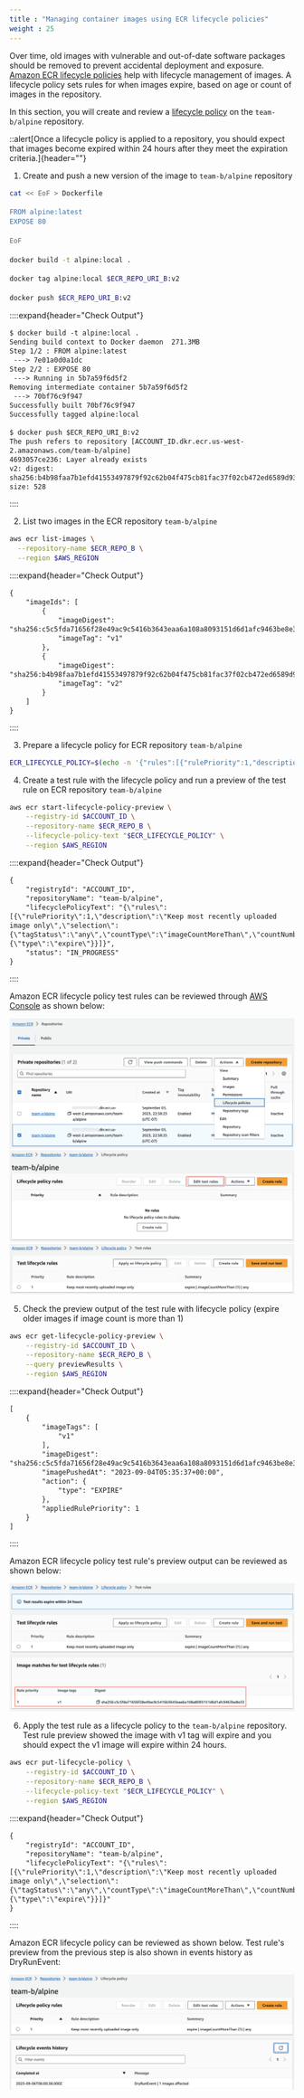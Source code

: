```yaml
---
title : "Managing container images using ECR lifecycle policies"
weight : 25
---
```


Over time, old images with vulnerable and out-of-date software packages should be removed to prevent accidental deployment and exposure. [Amazon ECR lifecycle policies](https://docs.aws.amazon.com/AmazonECR/latest/userguide/LifecyclePolicies.html) help with lifecycle management of images. A lifecycle policy sets rules for when images expire, based on age or count of images in the repository.

In this section, you will create and review a [lifecycle policy](https://docs.aws.amazon.com/AmazonECR/latest/userguide/LifecyclePolicies.html#lifecycle-policy-howitworks) on the `team-b/alpine` repository.

::alert[Once a lifecycle policy is applied to a repository, you should expect that images become expired within 24 hours after they meet the expiration criteria.]{header=""}

1. Create and push a new version of the image to `team-b/alpine` repository

```bash
cat << EoF > Dockerfile

FROM alpine:latest
EXPOSE 80

EoF

docker build -t alpine:local .

docker tag alpine:local $ECR_REPO_URI_B:v2

docker push $ECR_REPO_URI_B:v2
```

::::expand{header="Check Output"}
```
$ docker build -t alpine:local .
Sending build context to Docker daemon  271.3MB
Step 1/2 : FROM alpine:latest
 ---> 7e01a0d0a1dc
Step 2/2 : EXPOSE 80
 ---> Running in 5b7a59f6d5f2
Removing intermediate container 5b7a59f6d5f2
 ---> 70bf76c9f947
Successfully built 70bf76c9f947
Successfully tagged alpine:local

$ docker push $ECR_REPO_URI_B:v2
The push refers to repository [ACCOUNT_ID.dkr.ecr.us-west-2.amazonaws.com/team-b/alpine]
4693057ce236: Layer already exists 
v2: digest: sha256:b4b98faa7b1efd41553497879f92c62b04f475cb81fac37f02cb472ed6589d93 size: 528
```
::::

2. List two images in the ECR repository `team-b/alpine`

```bash
aws ecr list-images \
  --repository-name $ECR_REPO_B \
  --region $AWS_REGION
```

::::expand{header="Check Output"}
```
{
    "imageIds": [
        {
            "imageDigest": "sha256:c5c5fda71656f28e49ac9c5416b3643eaa6a108a8093151d6d1afc9463be8e33",
            "imageTag": "v1"
        },
        {
            "imageDigest": "sha256:b4b98faa7b1efd41553497879f92c62b04f475cb81fac37f02cb472ed6589d93",
            "imageTag": "v2"
        }
    ]
}
```
::::

3. Prepare a lifecycle policy for ECR repository `team-b/alpine`

```bash
ECR_LIFECYCLE_POLICY=$(echo -n '{"rules":[{"rulePriority":1,"description":"Keep most recently uploaded image only","selection":{"tagStatus":"any","countType":"imageCountMoreThan","countNumber":1},"action":{"type":"expire"}}]}')
```

4. Create a test rule with the lifecycle policy and run a preview of the test rule on ECR repository `team-b/alpine`

```bash
aws ecr start-lifecycle-policy-preview \
    --registry-id $ACCOUNT_ID \
    --repository-name $ECR_REPO_B \
    --lifecycle-policy-text "$ECR_LIFECYCLE_POLICY" \
    --region $AWS_REGION
```

::::expand{header="Check Output"}
```
{
    "registryId": "ACCOUNT_ID",
    "repositoryName": "team-b/alpine",
    "lifecyclePolicyText": "{\"rules\":[{\"rulePriority\":1,\"description\":\"Keep most recently uploaded image only\",\"selection\":{\"tagStatus\":\"any\",\"countType\":\"imageCountMoreThan\",\"countNumber\":1},\"action\":{\"type\":\"expire\"}}]}",
    "status": "IN_PROGRESS"
}
```
::::

Amazon ECR lifecycle policy test rules can be reviewed through [AWS Console](https://us-west-2.console.aws.amazon.com/ecr/repositories) as shown below:

![ecrlifecyclepolicy](/static/images/image-security/ecr-security-controls/ecr-lifecycle-policy.png)
![ecrlifecyclepolicy2](/static/images/image-security/ecr-security-controls/ecr-lifecycle-policy2.png)
![ecrlifecyclepolicy3](/static/images/image-security/ecr-security-controls/ecr-lifecycle-policy3.png)

5. Check the preview output of the test rule with lifecycle policy (expire older images if image count is more than 1)

 
```bash
aws ecr get-lifecycle-policy-preview \
    --registry-id $ACCOUNT_ID \
    --repository-name $ECR_REPO_B \
    --query previewResults \
    --region $AWS_REGION
```

::::expand{header="Check Output"}
```
[
    {
        "imageTags": [
            "v1"
        ],
        "imageDigest": "sha256:c5c5fda71656f28e49ac9c5416b3643eaa6a108a8093151d6d1afc9463be8e33",
        "imagePushedAt": "2023-09-04T05:35:37+00:00",
        "action": {
            "type": "EXPIRE"
        },
        "appliedRulePriority": 1
    }
]
```
::::

Amazon ECR lifecycle policy test rule's preview output can be reviewed as shown below:

![ecrlifecyclepolicy4](/static/images/image-security/ecr-security-controls/ecr-lifecycle-policy4.png)

6. Apply the test rule as a lifecycle policy to the `team-b/alpine` repository. Test rule preview showed the image with v1 tag will expire and you should expect the v1 image will expire within 24 hours.

```bash
aws ecr put-lifecycle-policy \
    --registry-id $ACCOUNT_ID \
    --repository-name $ECR_REPO_B \
    --lifecycle-policy-text "$ECR_LIFECYCLE_POLICY" \
    --region $AWS_REGION
```

::::expand{header="Check Output"}
```
{
    "registryId": "ACCOUNT_ID",
    "repositoryName": "team-b/alpine",
    "lifecyclePolicyText": "{\"rules\":[{\"rulePriority\":1,\"description\":\"Keep most recently uploaded image only\",\"selection\":{\"tagStatus\":\"any\",\"countType\":\"imageCountMoreThan\",\"countNumber\":1},\"action\":{\"type\":\"expire\"}}]}"
}
```
::::

Amazon ECR lifecycle policy can be reviewed as shown below. Test rule's preview from the previous step is also shown in events history as DryRunEvent:

![ecrlifecyclepolicy5](/static/images/image-security/ecr-security-controls/ecr-lifecycle-policy5.png)
